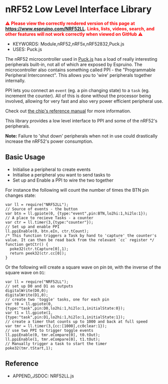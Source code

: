 <!--- Copyright (c) 2017 Gordon Williams, Pur3 Ltd. See the file LICENSE for copying permission. -->
nRF52 Low Level Interface Library
=================================

<span style="color:red">:warning: **Please view the correctly rendered version of this page at https://www.espruino.com/NRF52LL. Links, lists, videos, search, and other features will not work correctly when viewed on GitHub** :warning:</span>

* KEYWORDS: Module,nRF52,nRF5x,nRF52832,Puck.js
* USES: Puck.js

The nRF52 microcontroller used in [Puck.js](/Puck.js) has a load of really interesting peripherals built-in, not all of which are exposed by Espruino. The microcontroller also contains something called PPI - the "Programmable Peripheral Interconnect". This allows you to 'wire' peripherals together internally.

PPI lets you connect an `event` (eg. a pin changing state) to a `task` (eg. increment the counter). All of this is done without the processor being involved, allowing for very fast and also very power efficient peripheral use.

Check out [the chip's reference manual](http://infocenter.nordicsemi.com/pdf/nRF52832_PS_v1.1.pdf) for more information.

This library provides a low level interface to PPI and some of the nRF52's peripherals.

**Note:** Failure to 'shut down' peripherals when not in use could drastically increase the nRF52's power consumption.


Basic Usage
-----------

* Initialise a peripheral to create events
* Initialise a peripheral you want to send tasks to
* Set up and Enable a PPI to wire the two together

For instance the following will count the number of times the BTN pin changes state:

```
var ll = require("NRF52LL");
// Source of events - the button
var btn = ll.gpiote(0, {type:"event",pin:BTN,lo2hi:1,hi2lo:1});
// A place to recieve Tasks - a counter
var ctr = ll.timer(3,{type:"counter"});
// Set up and enable PPI
ll.ppiEnable(0, btn.eIn, ctr.tCount);
/* This function triggers a Task by hand to 'capture' the counter's
value. It can then be read back from the relevant `cc` register */ 
function getCtr() {
  poke32(ctr.tCapture[0],1);
  return peek32(ctr.cc[0]);
}
```

Or the following will create a square wave on pin `D0`, with the inverse of the square wave on `D1`:

```
var ll = require("NRF52LL");
// set up D0 and D1 as outputs
digitalWrite(D0,0);
digitalWrite(D1,0);
// create two 'toggle' tasks, one for each pin
var t0 = ll.gpiote(0, {type:"task",pin:D0,lo2hi:1,hi2lo:1,initialState:0});
var t1 = ll.gpiote(1, {type:"task",pin:D1,lo2hi:1,hi2lo:1,initialState:1});
// create a timer that counts up to 1000 and back at full speed
var tmr = ll.timer(3,{cc:[1000],cc0clear:1});
// use two PPI to trigger toggle events
ll.ppiEnable(0, tmr.eCompare[0], t0.tOut);
ll.ppiEnable(1, tmr.eCompare[0], t1.tOut);
// Manually trigger a task to start the timer
poke32(tmr.tStart,1);
```

Reference
---------
 
* APPEND_JSDOC: NRF52LL.js
